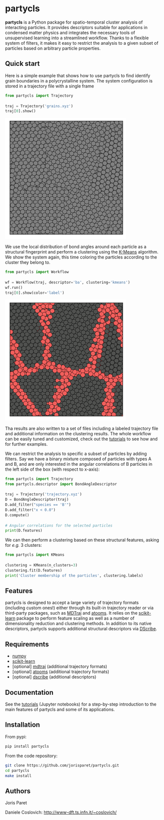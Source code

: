 partycls
========

**partycls** is a Python package for spatio-temporal cluster analysis of interacting particles. It provides descriptors suitable for applications in condensed matter physics and integrates the necessary tools of unsupervised learning into a streamlined workflow. Thanks to a flexible system of filters, it makes it easy to restrict the analysis to a given subset of particles based on arbitrary particle properties.

Quick start
-----------

Here is a simple example that shows how to use partycls to find identify grain boundaries in a polycrystalline system. The system configuration is stored in a trajectory file with a single frame

```python
from partycls import Trajectory

traj = Trajectory('grains.xyz')
traj[0].show()
```

![](data/snapshots/grains_species.png)

We use the local distribution of bond angles around each particle as a structural fingerprint and perform a clustering using the [K-Means](https://en.wikipedia.org/wiki/K-means_clustering) algorithm. We show the system again, this time coloring the particles according to the cluster they belong to.

```python
from partycls import Workflow

wf = Workflow(traj, descriptor='ba', clustering='kmeans')
wf.run()
traj[0].show(color='label')
```

![](data/snapshots/grains_labels.png)

Tha results are also written to a set of files including a labeled trajectory file and additional information on the clustering results. The whole workflow can be easily tuned and customized, check out the [tutorials](https://github.com/jorisparet/partycls/tree/master/tutorial) to see how and for further examples.

We can restrict the analysis to specific a subset of particles by adding filters. Say we have a binary mixture composed of particles with types A and B, and are only interested in the angular correlations of B particles in the left side of the box (with respect to x-axis):

```python
from partycls import Trajectory
from partycls.descriptor import BondAngleDescriptor

traj = Trajectory('trajectory.xyz')
D = BondAngleDescriptor(traj)
D.add_filter("species == 'B'")
D.add_filter("x < 0.0")
D.compute()

# Angular correlations for the selected particles
print(D.features)
```

We can then perform a clustering based on these structural features, asking for *e.g.* 3 clusters:

```python
from partycls import KMeans

clustering = KMeans(n_clusters=3)
clustering.fit(D.features)
print('Cluster membership of the particles', clustering.labels)
```

Features
--------

partycls is designed to accept a large variety of trajectory formats (including custom ones!) either through its built-in trajectory reader or via third-party packages, such as [MDTraj](www.mdtraj.org) and [atooms](https://framagit.org/atooms/atooms). It relies on the [scikit-learn](https://scikit-learn.org) package to perform feature scaling as well as a number of dimensionality reduction and clustering methods. In addition to its native descriptors, partycls supports additional structural descriptors via [DScribe](https://singroup.github.io/dscribe).

Requirements
------------

* [numpy](https://pypi.org/project/numpy/)
* [scikit-learn](https://scikit-learn.org)
* [optional] [mdtraj](https://www.mdtraj.org) (additional trajectory formats)
* [optional] [atooms](https://framagit.org/atooms/atooms) (additional trajectory formats)
* [optional] [dscribe](https://singroup.github.io/dscribe) (additional descriptors)

Documentation
-------------

See the [tutorials](https://github.com/jorisparet/partycls/tree/master/tutorial) (Jupyter notebooks) for a step-by-step introduction to the main features of partycls and some of its applications.

Installation
------------

From pypi:

```bash
pip install partycls
```

From the code repository:

```bash
git clone https://github.com/jorisparet/partycls.git
cd partycls
make install
```

Authors
-------

Joris Paret

Daniele Coslovich: http://www-dft.ts.infn.it/~coslovich/
